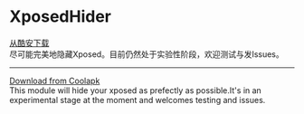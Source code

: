 # XposedHider
[从酷安下载](https://www.coolapk.com/apk/190274)  
尽可能完美地隐藏Xposed。目前仍然处于实验性阶段，欢迎测试与发Issues。

---  
[Download from Coolapk](https://www.coolapk.com/apk/190274)  
This module will hide your xposed as prefectly as possible.It's in an experimental stage at the moment and welcomes testing and issues.
